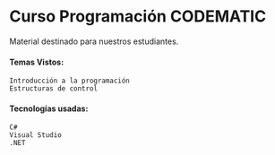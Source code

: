 # Curso Programación CODEMATIC
Material destinado para nuestros estudiantes.
#### Temas Vistos:
```
Introducción a la programación
Estructuras de control
```
#### Tecnologías usadas:
```
C#
Visual Studio
.NET
```
